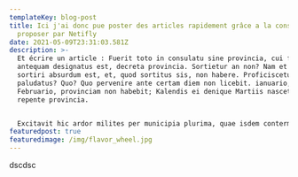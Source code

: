 ```yaml
---
templateKey: blog-post
title: Ici j'ai donc pue poster des articles rapidement grâce a la console admin
  proposer par Netifly
date: 2021-05-09T23:31:03.581Z
description: >-
  Et écrire un article : Fuerit toto in consulatu sine provincia, cui fuerit,
  antequam designatus est, decreta provincia. Sortietur an non? Nam et non
  sortiri absurdum est, et, quod sortitus sis, non habere. Proficiscetur
  paludatus? Quo? Quo pervenire ante certam diem non licebit. ianuario,
  Februario, provinciam non habebit; Kalendis ei denique Martiis nascetur
  repente provincia.


  Excitavit hic ardor milites per municipia plurima, quae isdem conterminant, dispositos et castella, sed quisque serpentes latius pro viribus repellere moliens, nunc globis confertos, aliquotiens et dispersos multitudine superabatur ingenti, quae nata et educata inter editos recurvosque ambitus montium eos ut loca plana persultat et mollia, missilibus obvios eminus lacessens et ululatu truci perterrens.
featuredpost: true
featuredimage: /img/flavor_wheel.jpg
---
```

dscdsc
